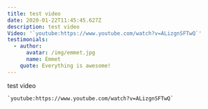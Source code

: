 ```yaml
---
title: test video
date: 2020-01-22T11:45:45.627Z
description: test video
Video: '`youtube:https://www.youtube.com/watch?v=ALizgnSFTwQ`'
testimonials:
  - author:
      avatar: /img/emmet.jpg
      name: Emmet
    quote: Everything is awesome!
---
```

test video



`` `youtube:https://www.youtube.com/watch?v=ALizgnSFTwQ` ``
